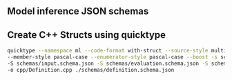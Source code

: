 ## Model inference JSON schemas


## Create C++ Structs using quicktype

```bash
quicktype --namespace ml --code-format with-struct --source-style multi-source --type-style camel-case \
--member-style pascal-case --enumerator-style pascal-case --boost -s schema  \
-S schemas/input.schema.json -S schemas/evaluation.schema.json -S schemas/preprocessing.schema.json \
-o cpp/Definition.cpp ./schemas/definition.schema.json
```
